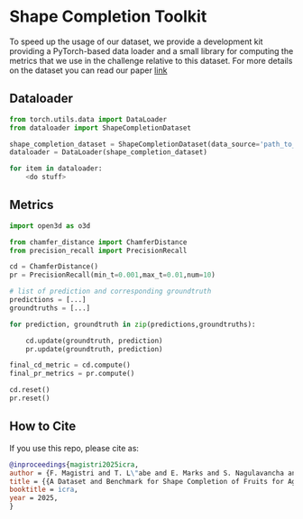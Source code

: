 # Shape Completion Toolkit

To speed up the usage of our dataset, we provide a development kit providing a PyTorch-based data loader and a small library for computing the metrics that we use in
the challenge relative to this dataset. For more details on the dataset you can read our paper [link](https://www.ipb.uni-bonn.de/pdfs/magistri2025icra.pdf)

## Dataloader

```python
from torch.utils.data import DataLoader
from dataloader import ShapeCompletionDataset

shape_completion_dataset = ShapeCompletionDataset(data_source='path_to_data/')
dataloader = DataLoader(shape_completion_dataset)

for item in dataloader:
    <do stuff>

```

## Metrics

```python
import open3d as o3d

from chamfer_distance import ChamferDistance
from precision_recall import PrecisionRecall

cd = ChamferDistance()
pr = PrecisionRecall(min_t=0.001,max_t=0.01,num=10)

# list of prediction and corresponding groundtruth
predictions = [...]
groundtruths = [...]

for prediction, groundtruth in zip(predictions,groundtruths):

    cd.update(groundtruth, prediction)  
    pr.update(groundtruth, prediction)  

final_cd_metric = cd.compute()
final_pr_metrics = pr.compute()

cd.reset()
pr.reset()
```

## How to Cite

If you use this repo, please cite as:

```bibtex  
@inproceedings{magistri2025icra,
author = {F. Magistri and T. L\"abe and E. Marks and S. Nagulavancha and Y. Pan and C. Smitt and L. Klingbeil and M. Halstead and H. Kuhlmann and C. McCool and J. Behley and C. Stachniss},
title = {{A Dataset and Benchmark for Shape Completion of Fruits for Agricultural Robotics}},
booktitle = icra,
year = 2025,
}

